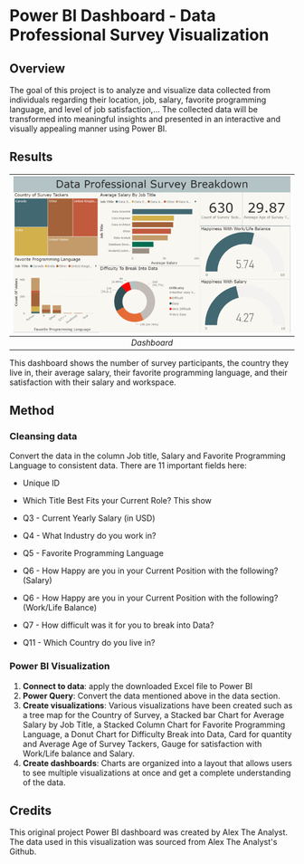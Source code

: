 # Power BI Dashboard - Data Professional Survey Visualization

## Overview
The goal of this project is to analyze and visualize data collected from individuals regarding their location, job, salary, favorite programming language, and level of job satisfaction,... The collected data will be transformed into meaningful insights and presented in an interactive and visually appealing manner using Power BI.


## Results

|![Dashboard](./images/Dashboard-PowerBI.png)|
| :--: |
| *Dashboard* |

This dashboard shows the number of survey participants, the country they live in, their average salary, their favorite programming language, and their satisfaction with their salary and workspace.

## Method

### Cleansing data

Convert the data in the column Job title, Salary and Favorite Programming Language to consistent data.
There are 11 important fields here:

* Unique ID

* Which Title Best Fits your Current Role? This show 

* Q3 - Current Yearly Salary (in USD)

* Q4 - What Industry do you work in?

* Q5 - Favorite Programming Language

* Q6 - How Happy are you in your Current Position with the following? (Salary)

* Q6 - How Happy are you in your Current Position with the following? (Work/Life Balance)

* Q7 - How difficult was it for you to break into Data?

* Q11 - Which Country do you live in?

### Power BI Visualization

1. **Connect to data**: apply the downloaded Excel file to Power BI
2. **Power Query**: Convert the data mentioned above in the data section.
3. **Create visualizations**: Various visualizations have been created such as a tree map for the Country of Survey, a Stacked bar Chart for Average Salary by Job Title, a Stacked Column Chart for Favorite Programming Language, a Donut Chart for Difficulty Break into Data, Card for quantity and Average Age of Survey Tackers, Gauge for satisfaction with Work/Life balance and Salary.
4. **Create dashboards**: Charts are organized into a layout that allows users to see multiple visualizations at once and get a complete understanding of the data.

## Credits
This original project Power BI dashboard was created by Alex The Analyst. The data used in this visualization was sourced from Alex The Analyst's Github.